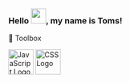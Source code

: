 ### Hello <img src="https://c.tenor.com/nebZyl8oN7IAAAAi/wave-hello.gif" width="30px">, my name is Toms!




🧰 Toolbox

<img src="https://cdn.worldvectorlogo.com/logos/javascript.svg" alt="JavaScript Logo" width="50" height="50"/> 
<img src="https://cdn.worldvectorlogo.com/logos/css3.svg" alt="CSS Logo" width="50" height="50"/>
